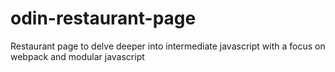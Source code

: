 # odin-restaurant-page
Restaurant page to delve deeper into intermediate javascript with a focus on webpack and modular javascript
